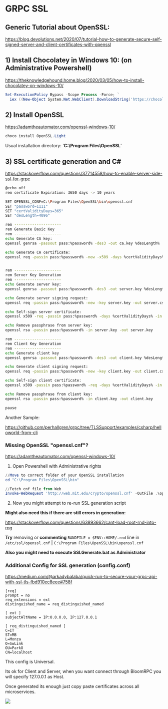 # GRPC SSL

## Generic Tutorial about OpenSSL:

https://blog.devolutions.net/2020/07/tutorial-how-to-generate-secure-self-signed-server-and-client-certificates-with-openssl

## 1) Install Chocolatey in Windows 10: (on Administrative Powershell)

https://theknowledgehound.home.blog/2020/03/05/how-to-install-chocolatey-on-windows-10/

```powershell
Set-ExecutionPolicy Bypass -Scope Process -Force; `
  iex ((New-Object System.Net.WebClient).DownloadString('https://chocolatey.org/install.ps1'))
```

## 2) Install OpenSSL

https://adamtheautomator.com/openssl-windows-10/

```powershell
choco install OpenSSL.Light
```

Usual installation directory: '**C:\Program Files\OpenSSL**\'

## 3) SSL certificate generation and C#

https://stackoverflow.com/questions/37714558/how-to-enable-server-side-ssl-for-grpc

```bash
@echo off
rem certificate Expiration: 3650 days -> 10 years

SET OPENSSL_CONF=C:\Program Files\OpenSSL\bin\openssl.cnf
SET "password=1111"
SET "certValidityDays=365"
SET "desLength=4096"

rem ---------------------
rem Generate Basic Key
rem ---------------------
echo Generate CA key:
openssl genrsa -passout pass:%password% -des3 -out ca.key %desLength%

echo Generate CA certificate:
openssl req -passin pass:%password% -new -x509 -days %certValidityDays% -key ca.key -out ca.crt -subj  "/C=IT/ST=MB/L=Monza/O=SwLink/OU=ParkO/CN=MyRootCA"


rem ---------------------
rem Server Key Generation
rem ---------------------
echo Generate server key:
openssl genrsa -passout pass:%password% -des3 -out server.key %desLength%

echo Generate server signing request:
openssl req -passin pass:%password% -new -key server.key -out server.csr -config config.conf

echo Self-sign server certificate:
openssl x509 -req -passin pass:%password% -days %certValidityDays% -in server.csr -CA ca.crt -CAkey ca.key -set_serial 01 -out server.crt -extensions ext -extfile config.conf

echo Remove passphrase from server key:
openssl rsa -passin pass:%password% -in server.key -out server.key

rem ---------------------
rem Client Key Generation
rem ---------------------
echo Generate client key
openssl genrsa -passout pass:%password% -des3 -out client.key %desLength%

echo Generate client signing request:
openssl req -passin pass:%password% -new -key client.key -out client.csr -config config.conf

echo Self-sign client certificate:
openssl x509 -passin pass:%password% -req -days %certValidityDays% -in client.csr -CA ca.crt -CAkey ca.key -set_serial 01 -out client.crt -extensions ext -extfile config.conf

echo Remove passphrase from client key:
openssl rsa -passin pass:%password% -in client.key -out client.key

pause
```



Another Sample:

https://github.com/perhallgren/grpc/tree/TLSSupport/examples/csharp/helloworld-from-cli



### Missing OpenSSL "openssl.cnf"?

https://adamtheautomator.com/openssl-windows-10/

1) Open Powershell with Administrative rights

```powershell
//Move to correct folder of your OpenSSL installation
cd "C:\Program Files\OpenSSL\bin"

//Fetch cnf file from Web
Invoke-WebRequest 'http://web.mit.edu/crypto/openssl.cnf' -OutFile .\openssl.cnf
```

2) Now you might attempt to re-run SSL generation script

**Might also need this if there are still errors in generation:**

https://stackoverflow.com/questions/63893662/cant-load-root-rnd-into-rng

**Try** removing or **commenting** `RANDFILE = $ENV::HOME/.rnd` line in `/etc/ssl/openssl.cnf` | `C:\Program Files\OpenSSL\bin\openssl.cnf`

**Also you might need to execute SSLGenerate.bat as Administrator**

### Additional Config for SSL generation (config.conf)

https://medium.com/@arkadybalaba/quick-run-to-secure-your-grpc-api-with-ssl-tls-fbd910ec8eee#758f

```
[req]
prompt = no
req_extensions = ext
distinguished_name = req_distinguished_named

[ ext ]
subjectAltName = IP:0.0.0.0, IP:127.0.0.1

[ req_distinguished_named ]
C=IT
ST=MB
L=Monza
O=SwLink
OU=ParkO
CN=localhost
```

This config is Universal.

Its ok for Client and Server, when you want connect through BloomRPC you will specify 127.0.0.1 as Host.

Once generated its enough just copy paste certificates across all microservices.

![](C:\Users\maxym.oboyshev\source\repos\GRPC_SSL\images\BloomRPC_SSL_configuration.JPG)

